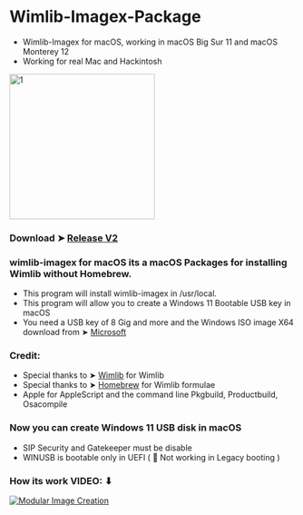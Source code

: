 # Wimlib-Imagex-Package
- Wimlib-Imagex for macOS, working in macOS Big Sur 11 and macOS Monterey 12
- Working for real Mac and Hackintosh


<img width="256" alt="1" src="https://user-images.githubusercontent.com/6248794/154169803-7b649736-d0c0-4577-ab93-00dda35b09ea.png">


### Download ➤ [Release V2](https://github.com/chris1111/Wimlib-Imagex-Package/releases/tag/V2)


### wimlib-imagex for macOS its a macOS Packages for installing Wimlib without Homebrew.
- This program will install wimlib-imagex in /usr/local.
- This program will allow you to create a Windows 11 Bootable USB key in macOS
- You need a USB key of 8 Gig and more and the Windows ISO image X64 download from ➤ [Microsoft](https://www.microsoft.com/en-us/software-download/windows11)

### Credit: 
- Special thanks to ➤ [Wimlib](https://wimlib.net/) for Wimlib
- Special thanks to ➤ [Homebrew](https://formulae.brew.sh/formula/wimlib) for Wimlib formulae
- Apple for AppleScript and the command line Pkgbuild, Productbuild, Osacompile

### Now you can create Windows 11 USB disk in macOS
- SIP Security and Gatekeeper must be disable
- WINUSB is bootable only in UEFI ( 🚫  Not working in Legacy booting )

### How its work VIDEO: ⬇︎

[![Modular Image Creation](https://user-images.githubusercontent.com/6248794/134072536-7c46b8cc-4d8b-42f9-a28a-3c02734f1f5d.png)](https://youtu.be/7v23jMe5Ods)
